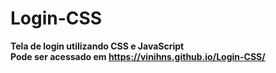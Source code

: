 # Login-CSS

<strong>Tela de login utilizando CSS e JavaScript</strong> <br>
<strong>Pode ser acessado em https://vinihns.github.io/Login-CSS/</strong>

